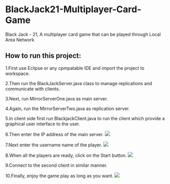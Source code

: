BlackJack21-Multiplayer-Card-Game
=================================

Black Jack - 21, A multiplayer card game that can be played through Local Area Network


How to run this project:
------------------------

1.First use Eclipse or any cpmpatable IDE and import the project to workspace.

2.Then run the BlackJackServer.java class to manage replications and communicate with clients.

3.Next, run MirrorServerOne.java as main server.

4.Again, run the MirrorServerTwo.java as replication server.

5.In client side first run BlackjackClient.java to run the client which provide a graphical user interface to the user.

6.Then enter the IP address of the main server.
<img src="https://github.com/shufean/BlackJack21-Multiplayer-Client-Server-Application/blob/master/Screenshot/server_address.jpg" />


7.Next enter the username name of the player.
<img src="https://github.com/shufean/BlackJack21-Multiplayer-Client-Server-Application/blob/master/Screenshot/player_name.jpg" />


8.When all the players are ready, click on the Start button.
<img src="https://github.com/shufean/BlackJack21-Multiplayer-Client-Server-Application/blob/master/Screenshot/game_start_screen.jpg" />


9.Connect to the second client in similar manner.

10.Finally, enjoy the game play as long as you want.
<img src="https://github.com/shufean/BlackJack21-Multiplayer-Client-Server-Application/blob/master/Screenshot/player_1_hand.jpg" />
